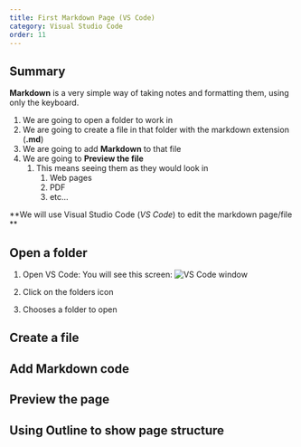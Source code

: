```yaml
---
title: First Markdown Page (VS Code)
category: Visual Studio Code
order: 11
---
```

## Summary
**Markdown** is a very simple way of taking notes and formatting them, using only the keyboard.

1. We are going to open a folder to work in
2. We are going to create a file in that folder with the markdown extension (**.md**)
3. We are going to add **Markdown** to that file
4. We are going to **Preview the file**
   1. This means seeing them as they would look in 
      1. Web pages
      2. PDF
      3. etc...

**We will use Visual Studio Code (*VS Code*) to edit the markdown page/file **


## Open a folder
1. Open VS Code:
You will see this screen: 
![VS Code window](https://scotentsd.github.io/tutorials/images/vscode.png)

2. Click on the folders icon

3. Chooses a folder to open



## Create a file

## Add **Markdown** code

## **Preview** the page

## Using **Outline** to show page structure
